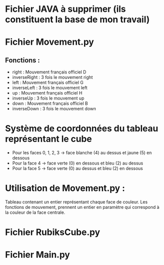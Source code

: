 # Fichier JAVA à supprimer (ils constituent la base de mon travail)

# Fichier Movement.py
  Fonctions :
  -

  * right : Mouvement français officiel D
  * inverseRight : 3 fois le mouvement right
  * left : Mouvement français officiel G
  * inverseLeft : 3 fois le mouvement left
  * up : Mouvement français officiel H
  * inverseUp : 3 fois le mouvement up
  * down : Mouvement français officiel B
  * inverseDown : 3 fois le mouvement down

# Système de coordonnées du tableau représentant le cube

  * Pour les faces 0, 1, 2, 3 -> face blanche (4) au dessus et jaune (5) en dessous
  * Pour la face 4 -> face verte (0) en dessous et bleu (2) au dessus
  * Pour la face 5 -> face verte (0) au dessus et bleu (2) en dessous

# Utilisation de Movement.py :

Tableau contenant un entier représentant chaque face de couleur.
Les fonctions de mouvement, prennent un entier en paramètre qui correspond à la couleur de la face centrale.

# Fichier RubiksCube.py
# Fichier Main.py
